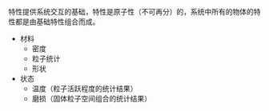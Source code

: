 特性提供系统交互的基础，特性是原子性（不可再分）的，系统中所有的物体的特性都是由基础特性组合而成。

+ 材料
  + 密度
  + 粒子统计
  + 形状
+ 状态
  + 温度（粒子活跃程度的统计结果）
  + 磨损（固体粒子空间组合的统计结果）

